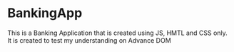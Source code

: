 # BankingApp
This is a Banking Application that is created using JS, HMTL and CSS only. It is created to test my understanding on Advance DOM
